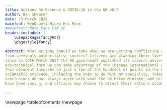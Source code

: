 ```yaml
---
title: Actions Re Science & COVID-20 in the UK v0.9
author: Dan Shearer
date: 25 March 2020
mainfont: WenQuanYi Micro Hei Mono
#mainfont: Noto Sans CJK SC
header-includes: |
    \usepackage{fancyhdr}
    \pagestyle{fancy}

abstract: What actions should we take when we are getting conflicting advice
from seemingly-authoritative sources? Citizens are planning their lives, and
since on 20th March 2020 the UK government published its science advice in
non-technical form we can take advantage of the intense international review.
This document focusses on just a few of the hundreds of points in the UK
scientific evidence, including the ones to do with my speciality. These
conclusions do not always agree with what the UK Prime Minister and his staff
have been saying, and citizens may choose to direct their actions accordingly.

---
```


\newpage
\tableofcontents
\newpage

